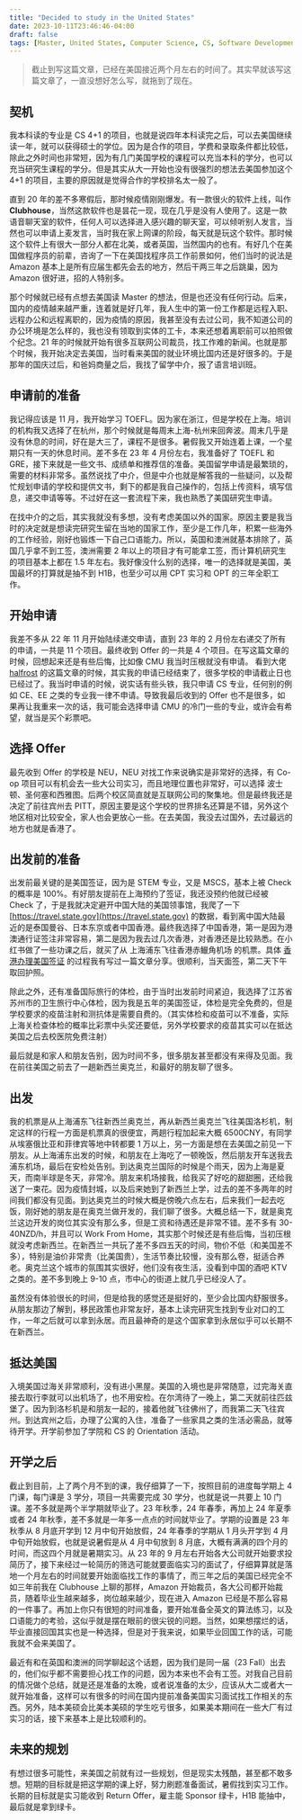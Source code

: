 ```yaml
---
title: "Decided to study in the United States"
date: 2023-10-11T23:46:46-04:00
draft: false
tags: [Master, United States, Computer Science, CS, Software Development Engineer]
---
```

> 截止到写这篇文章，已经在美国接近两个月左右的时间了。其实早就该写这篇文章了，一直没想好怎么写，就拖到了现在。

## 契机
我本科读的专业是 CS 4+1 的项目，也就是说四年本科读完之后，可以去美国继续读一年，就可以获得硕士的学位。因为是合作的项目，学费和录取条件都比较低，除此之外时间也非常短，因为有几门美国学校的课程可以充当本科的学分，也可以充当研究生课程的学分。但是其实从大一开始也没有很强烈的想法去美国参加这个 4+1 的项目，主要的原因就是觉得合作的学校排名太一般了。

直到 20 年的差不多寒假后，那时候疫情刚刚爆发。有一款很火的软件上线，叫作 **Clubhouse**，当然这款软件也是昙花一现，现在几乎是没有人使用了。这是一款语音聊天室的软件，任何人可以选择进入感兴趣的聊天室，可以倾听别人发言，当然也可以申请上麦发言，当时我在家上网课的阶段，每天就是玩这个软件。那时候这个软件上有很大一部分人都在北美，或者英国，当然国内的也有。有好几个在美国做程序员的前辈，咨询了一下在美国找程序员工作前景如何，他们当时的说法是 Amazon 基本上是所有应届生都先会去的地方，然后干两三年之后跳巢，因为 Amazon 很好进，招的人特别多。

那个时候就已经有点想去美国读 Master 的想法，但是也还没有任何行动。后来，国内的疫情越来越严重，连着就是好几年，我人生中的第一份工作都是远程入职、远程办公和远程离职的，因为疫情的原因，我甚至没有去过公司，我不知道公司的办公环境是怎么样的，我也没有领取到实体的工卡，本来还想着离职前可以拍照做个纪念。21 年的时候就开始有很多互联网公司裁员，找工作难的新闻。也就是那个时候，我开始决定去美国，当时看来美国的就业环境比国内还是好很多的。于是那年的国庆过后，和爸妈商量之后，我找了留学中介，报了语言培训班。

## 申请前的准备
我记得应该是 11 月，我开始学习 TOEFL。因为家在浙江，但是学校在上海。培训的机构我又选择了在杭州，那个时候就是每周末上海-杭州来回奔波。周末几乎是没有休息的时间，好在是大三了，课程不是很多。暑假我又开始连着上课，一个星期只有一天的休息时间。差不多在 23 年 4 月份左右，我准备好了 TOEFL 和 GRE，接下来就是一些文书、成绩单和推荐信的准备。美国留学申请是最繁琐的，需要的材料非常多。虽然说找了中介，但是中介也就是解答我的一些疑问，以及帮忙规划申请的学校和提供文书，剩下的都是我自己操作的，包括上传资料，填写信息，递交申请等等。不过好在这一套流程下来，我也熟悉了美国研究生申请。

在找中介的之后，其实我就没有多想，没有考虑美国以外的国家。原因主要是我当时的决定就是想读完研究生留在当地的国家工作，至少是工作几年，积累一些海外的工作经验，刚好也锻炼一下自己口语能力。所以，英国和澳洲就基本排除了，英国几乎拿不到工签，澳洲需要 2 年以上的项目才有可能拿工签，而计算机研究生的项目基本上都在 1.5 年左右。我好像没什么别的选择，唯一的选择就是美国，美国最坏的打算就是抽不到 H1B，也至少可以用 CPT 实习和 OPT 的三年全职工作。

## 开始申请
我差不多从 22 年 11 月开始陆续递交申请，直到 23 年的 2 月份左右递交了所有的申请，一共是 11 个项目。最终收到 Offer 的一共是 4 个项目。在写这篇文章的时候，回想起来还是有些后悔，比如像 CMU 我当时压根就没有申请。 看到大佬 [halfrost](https://halfrost.com/halfrost_2021/) 的这篇文章的时候，其实我的申请已经结束了，很多学校的申请截止日也已经过了。我当时申请的时候，说实话有些头铁，我只申请 CS 专业，任何别的例如 CE、EE 之类的专业我一律不申请。导致我最后收到的 Offer 也不是很多，如果再让我重来一次的话，我可能会选择申请 CMU 的冷门一些的专业，或许会有希望，就当是买个彩票吧。

## 选择 Offer
最先收到 Offer 的学校是 NEU，NEU 对找工作来说确实是非常好的选择，有 Co-op 项目可以有机会去一些大公司实习，而且地理位置也非常好，可以选择 波士顿、圣何塞和西雅图。后两个校区简直就是互联网公司的聚集地。但是最终我还是决定了前往宾州去 PITT，原因主要是这个学校的世界排名还算是不错，另外这个地区相对比较安全，家人也会更放心一些。在去美国，我没去过国外，去过最远的地方也就是香港了。

## 出发前的准备
出发前最关键的是美国签证，因为是 STEM 专业，又是 MSCS，基本上被 Check 的概率是 100%。有好朋友提前在上海预约了签证，我还没预约他就已经被 Check 了，于是我就决定避开中国大陆的美国领事馆，我爬了一下 [https://travel.state.gov](https://travel.state.gov) 的数据，看到离中国大陆最近的是泰国曼谷、日本东京或者中国香港。最终我选择了中国香港，第一是因为港澳通行证签注非常容易，第二是因为我去过几次香港，对香港还是比较熟悉。在小红书做了一些功课之后，就买了从 上海浦东飞往香港赤𫚭角机场 的机票。具体 [香港办理美国签证](https://missuo.me/posts/hongkong-us-visa/) 的过程我有写过一篇文章分享。很顺利，当天面签，第二天下午取回护照。

除此之外，还有准备国际旅行的体检，由于当时出发前时间紧迫，我选择了江苏省苏州市的卫生旅行中心体检，因为我是五年的美国签证，体检是完全免费的，但是学校要求的疫苗注射和测抗体是需要自费的。（其实体检和疫苗可以不准备，实际上海关检查体检的概率比彩票中头奖还要低，另外学校要求的疫苗其实可以在抵达美国之后去校医院免费注射）

最后就是和家人和朋友告别，因为时间不多，很多朋友甚至都没有来得及见面。我在前往美国之前去了一趟新西兰奥克兰，和最好的朋友聊了很多。

## 出发
我的机票是从上海浦东飞往新西兰奥克兰，再从新西兰奥克兰飞往美国洛杉机，制定这样的行程一方面是机票真的很便宜，两趟行程加起来大概 6500CNY，有同学从埃塞俄比亚和菲律宾等地中转都要 1 万以上，另一方面是想在去美国之前见一下朋友。从上海浦东出发的时候，和朋友在上海吃了一顿晚饭，然后朋友开车送我去浦东机场，最后在安检处告别。到达奥克兰国际的时候是个雨天，因为上海是夏天，而南半球是冬天，非常冷。朋友来机场接我，给我买了好吃的甜甜圈，还给我送了一束花。因为疫情封城，以及后来她到了新西兰上学，过去的差不多两年的时间我们都没有见面。到达奥克兰的时候大概是傍晚六点左右，后来我们一起去吃饭，刚好她的朋友是在奥克兰做开发的，我们聊了很多。大概总结一下，就是奥克兰这边开发的岗位其实没有那么多，但是工资和待遇还是非常不错。差不多有 30-40NZD/h，并且可以 Work From Home，其实那个时候还是有些后悔，当初压根就没考虑新西兰。在新西兰一共玩了差不多四五天的时间，物价不低（和美国差不多），特别是油价非常贵（比美国贵），生活节奏比较慢，没有那么卷，挺适合养老。奥克兰这个城市的氛围其实很好，他们没有夜生活，没看到中国的酒吧 KTV 之类的。差不多到晚上 9-10 点，市中心的街道上就几乎已经没人了。

虽然没有体验很长的时间，但是给我的感觉还是挺好的，至少会比国内舒服很多。从朋友那边了解到，移民政策也非常友好，基本上读完研究生找到专业对口的工作，一年之后就可以拿到永居。而且最神奇的是这个国家拿到永居似乎可以长期不在新西兰。

## 抵达美国
入境美国过海关非常顺利，没有进小黑屋。美国的入境也是非常随意，过完海关直接去取行李就可以出机场了，也不用安检。在尔湾待了一晚上，第二天就前往匹兹堡了。因为到洛杉机是和朋友一起的，接着他就飞往佛州了，而我第二天飞往宾州。到达宾州之后，办理了公寓的入住，准备了一些家具之类的生活必需品，就等待开学。开学前参加了学院和 CS 的 Orientation 活动。

## 开学之后
截止到目前，上了两个月不到的课，我仔细算了一下，按照目前的进度每学期上 4 门课，每门课是 3 学分，项目一共需要完成 30 学分，也就是说一共要上 10 门课。差不多就是两个半学期就毕业了。23 年秋季，24 年春季，再加上 24 年夏季或者 24 年秋季，差不多就是一年多一点点的时间就毕业了。学期的设置是 23 年秋季从 8 月底开学到 12 月中旬开始放假，24 年春季的学期从 1 月头开学到 4 月中旬开始放假，也就是说暑假是从 4 月中旬放到 8 月底，大概有满满的四个月的时间，而这四个月就是暑期实习。从 23 年的 9 月左右开始各大公司就开始要求投简历了，接下来经过一轮简历的筛选可能就要面临实习的面试了，仔细算算就是落地一个月左右的时间就要开始面临找工作的事情了，而三年之后的美国已经完全不如三年前我在 Clubhouse 上聊的那样，Amazon 开始裁员，各大公司都开始裁员，随着毕业生越来越多，岗位越来越少，现在进入 Amazon 已经是不那么容易的一件事了。再加上你只有很短的时间准备，要开始准备全英文的算法练习，以及口语能力的考验，这似乎就是摆在眼前的很尖锐的问题。当然，如果想摆烂的话，毕业直接回国其实也是一种选择，但是对于我来说，如果毕业回国工作的话，可能我就不会来美国了。

最近有和在英国和澳洲的同学聊起这个话题，因为我们是同一届（23 Fall）出去的，他们似乎都不需要担心找工作的问题，因为本来也不会有工签。对我自己目前的情况做个总结，就是还是准备的太晚，或者说准备的太少，应该从大二或者大一就开始准备，这样可以有很多的时间在国内提前准备美国实习面试找工作相关的东西。另外，陆本美硕会比美本美硕的学生吃亏很多，如果美本期间在一些大厂有过实习的话，接下来基本上是比较顺利的。

## 未来的规划
有想过很多可能性，来美国之前就有过一些规划，但是现实太残酷，甚至都不敢多想。短期的目标就是把这学期的课上好，努力刷题准备面试，暑假找到实习工作。长期的目标就是实习能收到 Return Offer，雇主能 Sponsor 绿卡，H1B 能抽中，最后就是拿到绿卡。
